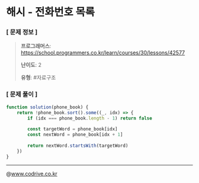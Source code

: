 # 해시 - 전화번호 목록

### [ 문제 정보 ]
> **프로그래머스**: https://school.programmers.co.kr/learn/courses/30/lessons/42577
> 
> **난이도**: 2
>
> **유형**: #자료구조


### [ 문제 풀이 ]
```JavaScript
function solution(phone_book) {
    return !phone_book.sort().some((_, idx) => {
        if (idx === phone_book.length - 1) return false
        
        const targetWord = phone_book[idx]
        const nextWord = phone_book[idx + 1]
        
        return nextWord.startsWith(targetWord)
    })
}
```


---
@www.codrive.co.kr